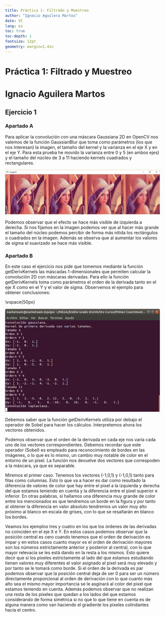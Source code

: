 ```yaml
---
title: Práctica 1: Filtrado y Muestreo
author: "Ignacio Aguilera Martos"
date: VC
lang: es
toc: true
toc-depth: 1
fontsize: 12pt
geometry: margin=1.4in
---
```


# Práctica 1: Filtrado y Muestreo
# Ignacio Aguilera Martos

## Ejercicio 1

### Apartado A
Para aplicar la convolución con una máscara Gaussiana 2D en OpenCV nos valemos de la función GaussianBlur que toma como parámetros (los que nos interesan) la imagen, el tamaño del kernel y la varianza en el eje X y en el eje Y.
Para esta prueba he movido la varianza entre 0 y 5 (en ambos ejes) y el tamaño del núcleo de 3 a 11 haciendo kernels cuadrados y rectangulares.

![GaussianBlur](./Imagenes/1A.PNG)

Podemos observar que el efecto se hace más visible de izquierda a derecha. Si nos fijamos en la imagen podemos ver que al hacer más grande el tamaño del núcleo podemos percibir de forma más nítida los rectángulos o cuadrados en la imagen. Además se observa que al aumentar los valores de sigma el suavizado se hace más visible.

### Apartado B
En este caso el ejercicio nos pide que tomemos mediante la función getDerivKernels las máscadas 1-dimensionales que permiten calcular la convolución 2D con máscaras derivadas. Para ello la función getDerivKernels toma como parámetros el orden de la derivada tanto en el eje X como en el Y y el valor de sigma. Observemos el ejemplo para obtener conclusiones:

\vspace{50px}

![getDerivKernels](./Imagenes/1B.png)

Debemos saber que la función getDerivKernels utiliza por debajo el operador de Sobel para hacer los cálculos. Interpretemos ahora los vectores obtenidos.

Podemos observar que el orden de la derivada en cada eje nos varía cada uno de los vectores correspondientes. Debemos recordar que este operador (Sobel) es empleado para reconocimiento de bordes en las imágenes, o lo que es lo mismo, un cambio muy notable de color en el entorno de un píxel. La función nos devuelve dos vectores que correspoden a la máscara, ya que es separable.

Miremos el primer caso. Tenemos los vectores (-1,0,1) y (-1,0,1) tanto para filas como columnas. Esto lo que va a hacer es dar como resultado la diferencia de valores de color que hay entre el pixel a la izquierda y derecha del que estamos teniendo en cuenta y la diferencia entre el pixel superior e inferior. En otras palabras, si hallamos una diferencia muy grande de color entre los mencionados es que tendremos un borde en la figura y por tanto al obtener la diferencia en valor absoluto tendremos un valor muy alto próximo al blanco en escala de grises, con lo que se resaltarán en blanco los bordes.

Veamos los ejemplos tres y cuatro en los que los órdenes de las derivadas no coinciden en el eje X e Y. En estos casos podemos observar que la posición central es cero cuando tenemos que el orden de derivación es impar y en estos casos cuanto mayor es el orden de derivación mayores son los números estrictamente anterior y posterior al central, con lo que mayor relevacia se les está dando en la resta a los mismos. Esto quiere decir que si los píxeles estrictamente al lado del que estamos estudiando tienen valores muy diferentes el valor asignado al pixel será muy elevado y por tanto se le tomará como borde. Si el orden de la derivada es par podemos observar que la posición central deja de ser 0 para ser un número directamente proporcional al orden de derivación con lo que cuanto más alto sea el mismo mayor importancia se le asginará al color del pixel que estamos teniendo en cuenta. Además podemos observar que no realizan una resta de los píxeles que quedan a los lados del que estamos considerando de forma simétrica si no que lo que tiene en cuenta es de alguna manera como van haciendo el gradiente los píxeles colindantes hacia el centro.
